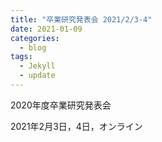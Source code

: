 ```yaml
---
title: "卒業研究発表会 2021/2/3-4"
date: 2021-01-09
categories:
  - blog
tags:
  - Jekyll
  - update
---
```


2020年度卒業研究発表会 

2021年2月3日，4日，オンライン